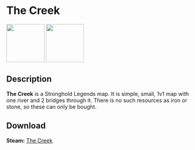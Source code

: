 # The Creek

<img src="https://steamuserimages-a.akamaihd.net/ugc/856104172564270764/085A89ADA0196D179B001D60E25CD58A6D7415E7/" width="100" height="100"> <img src="https://steamuserimages-a.akamaihd.net/ugc/856104172564280963/407B783903F604E93D88E8439A7A83DBBFF76578/" width="100" height="100">

## Description
**The Creek** is a Stronghold Legends map. It is simple, small, 1v1 map with one river and 2 bridges through it. There is no such resources as iron or stone, so these can only be bought.

## Download

 **Steam:** [The Creek](https://steamcommunity.com/sharedfiles/filedetails/?id=1134821287)
